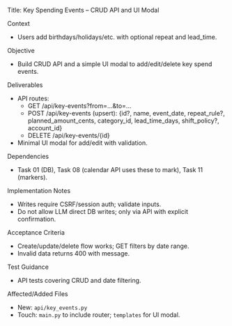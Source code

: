 Title: Key Spending Events – CRUD API and UI Modal

Context
- Users add birthdays/holidays/etc. with optional repeat and lead_time.

Objective
- Build CRUD API and a simple UI modal to add/edit/delete key spend events.

Deliverables
- API routes:
  - GET /api/key-events?from=...&to=...
  - POST /api/key-events (upsert): {id?, name, event_date, repeat_rule?, planned_amount_cents, category_id, lead_time_days, shift_policy?, account_id}
  - DELETE /api/key-events/{id}
- Minimal UI modal for add/edit with validation.

Dependencies
- Task 01 (DB), Task 08 (calendar API uses these to mark), Task 11 (markers).

Implementation Notes
- Writes require CSRF/session auth; validate inputs.
- Do not allow LLM direct DB writes; only via API with explicit confirmation.

Acceptance Criteria
- Create/update/delete flow works; GET filters by date range.
- Invalid data returns 400 with message.

Test Guidance
- API tests covering CRUD and date filtering.

Affected/Added Files
- New: `api/key_events.py`
- Touch: `main.py` to include router; `templates` for UI modal.

